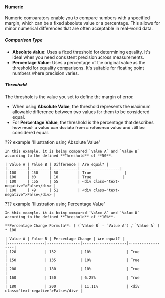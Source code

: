 #### Numeric

Numeric comparators enable you to compare numbers with a specified margin, which can be a fixed absolute value or a percentage. This allows for minor numerical differences that are often acceptable in real-world data.

##### Comparison Type

- **Absolute Value**: Uses a fixed threshold for determining equality. It's ideal when you need consistent precision across measurements.
- **Percentage Value**: Uses a percentage of the original value as the threshold for equality comparisons. It's suitable for floating point numbers where precision varies.

##### Threshold

The threshold is the value you set to define the margin of error:

- When using **Absolute Value**, the threshold represents the maximum allowable difference between two values for them to be considered equal.
- For **Percentage Value**, the threshold is the percentage that describes how much a value can deviate from a reference value and still be considered equal.

??? example "Illustration using Absolute Value"
    
    In this example, it is being compared `Value A` and `Value B` according to the defined **Threshold** of **50**.

    | Value A | Value B | Difference | Are equal? |
    |---------|---------|------------|------------------|
    | 100     | 150     | 50         | True               |
    | 100     | 90      | 10         | True              |
    | 100     | 155     | 55         | <div class="text-negative">False</div> |
    | 100     | 49      | 51         | <div class="text-negative">False</div> |


??? example "Illustration using Percentage Value"

    In this example, it is being compared `Value A` and `Value B` according to the defined **Threshold** of **10%**.

    **Percentage Change Formula**: [ (`Value B` - `Value A`) / `Value A` ] * 100

    | Value A | Value B | Percentage Change | Are equal? |
    |-----------------|---------------|--------------------|------------------|
    | 120             | 132           | 10%                | True               |
    | 150             | 135           | 10%                | True               |
    | 200             | 180           | 10%                | True               |
    | 160             | 150           | 6.25%              | True               |
    | 180             | 200           | 11.11%             | <div class="text-negative">False</div> |
